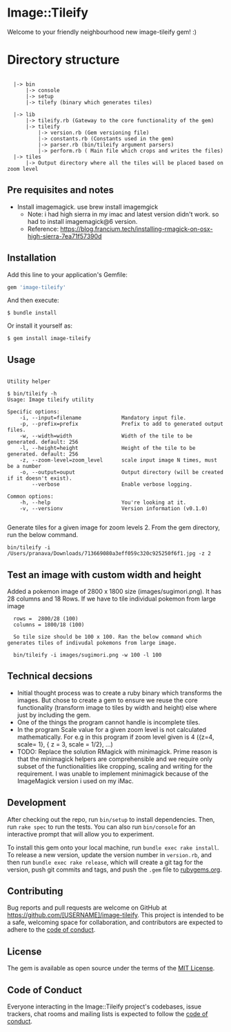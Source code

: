 # Image::Tileify

Welcome to your friendly neighbourhood new image-tileify gem! :) 

# Directory structure

```

  |-> bin
      |-> console 
      |-> setup
      |-> tilefy (binary which generates tiles)

  |-> lib
      |-> tileify.rb (Gateway to the core functionality of the gem)
      |-> tileify
          |-> version.rb (Gem versioning file)
          |-> constants.rb (Constants used in the gem)
          |-> parser.rb (bin/tileify argument parsers)
          |-> perform.rb ( Main file which crops and writes the files)
  |-> tiles
      |-> Output directory where all the tiles will be placed based on zoom level

```


## Pre requisites and notes

- Install imagemagick. use brew install imagemgick
  - Note: i had high sierra in my imac and latest version didn't work. so had to install imagemagick@6 version.
  - Reference: https://blog.francium.tech/installing-rmagick-on-osx-high-sierra-7ea71f57390d

## Installation

Add this line to your application's Gemfile:

```ruby
gem 'image-tileify'
```

And then execute:

    $ bundle install

Or install it yourself as:

    $ gem install image-tileify

## Usage

```

Utility helper

$ bin/tileify -h
Usage: Image tileify utility

Specific options:
    -i, --input=filename             Mandatory input file.
    -p, --prefix=prefix              Prefix to add to generated output files.
    -w, --width=width                Width of the tile to be generated. default: 256
    -l, --height=height              Height of the tile to be generated. default: 256
    -z, --zoom-level=zoom_level      scale input image N times, must be a number
    -o, --output=ouput               Output directory (will be created if it doesn't exist).
        --verbose                    Enable verbose logging.

Common options:
    -h, --help                       You're looking at it.
    -v, --versionv                   Version information (v0.1.0)


```

Generate tiles for a given image for zoom levels 2. From the gem directory, run the below command.

```
bin/tileify -i /Users/pranava/Downloads/713669080a3eff059c320c925250f6f1.jpg -z 2

```

## Test an image with custom width and height

Added a pokemon image of 2800 x 1800 size (images/sugimori.png). It has 28 columns and 18 Rows. If we have to tile individual pokemon from large image

```
  rows =  2800/28 (100)
  columns = 1800/18 (100)

  So tile size should be 100 x 100. Ran the below command which generates tiles of indivudal pokemons from large image.

  bin/tileify -i images/sugimori.png -w 100 -l 100

```

## Technical decsions

- Initial thought process was to create a ruby binary which transforms the images. But chose to create a gem to ensure we reuse the core functionality (transform image to tiles by width and height) else where just by including the gem.
- One of the things the program cannot handle is incomplete tiles. 
- In the program Scale value for a given zoom level is not calculated mathematically. For e.g in this program if zoom level given is 4 ({z=4, scale= 1}, { z = 3, scale = 1/2}, ...)
- TODO: Replace the solution RMagick with minimagick. Prime reason is that the minimagick helpers are comprehensible and we require only subset of the functionalities like cropping, scaling and writing for the requirement. I was unable to implement minimagick because of the ImageMagick version i used on my iMac.


## Development

After checking out the repo, run `bin/setup` to install dependencies. Then, run `rake spec` to run the tests. You can also run `bin/console` for an interactive prompt that will allow you to experiment.

To install this gem onto your local machine, run `bundle exec rake install`. To release a new version, update the version number in `version.rb`, and then run `bundle exec rake release`, which will create a git tag for the version, push git commits and tags, and push the `.gem` file to [rubygems.org](https://rubygems.org).

## Contributing

Bug reports and pull requests are welcome on GitHub at https://github.com/[USERNAME]/image-tileify. This project is intended to be a safe, welcoming space for collaboration, and contributors are expected to adhere to the [code of conduct](https://github.com/[USERNAME]/image-tileify/blob/master/CODE_OF_CONDUCT.md).


## License

The gem is available as open source under the terms of the [MIT License](https://opensource.org/licenses/MIT).

## Code of Conduct

Everyone interacting in the Image::Tileify project's codebases, issue trackers, chat rooms and mailing lists is expected to follow the [code of conduct](https://github.com/[USERNAME]/image-tileify/blob/master/CODE_OF_CONDUCT.md).

